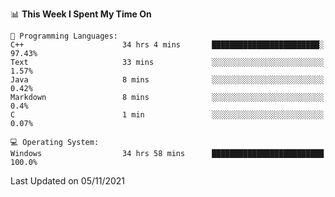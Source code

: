 
<!--START_SECTION:waka-->
📊 **This Week I Spent My Time On** 

```text
💬 Programming Languages: 
C++                      34 hrs 4 mins       ████████████████████████░   97.43% 
Text                     33 mins             ░░░░░░░░░░░░░░░░░░░░░░░░░   1.57% 
Java                     8 mins              ░░░░░░░░░░░░░░░░░░░░░░░░░   0.42% 
Markdown                 8 mins              ░░░░░░░░░░░░░░░░░░░░░░░░░   0.4% 
C                        1 min               ░░░░░░░░░░░░░░░░░░░░░░░░░   0.07%

💻 Operating System: 
Windows                  34 hrs 58 mins      █████████████████████████   100.0%

```


 Last Updated on 05/11/2021
<!--END_SECTION:waka-->
